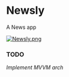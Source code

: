 # Newsly
A News app

[![Newsly.png](https://i.postimg.cc/FHL0LXk5/Newsly.png)](https://postimg.cc/rDqDBb9Q)

### TODO
_Implement MVVM arch_
